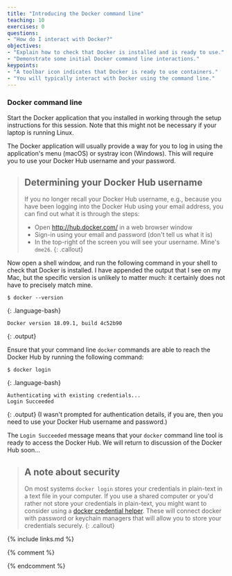 ```yaml
---
title: "Introducing the Docker command line"
teaching: 10
exercises: 0
questions:
- "How do I interact with Docker?"
objectives:
- "Explain how to check that Docker is installed and is ready to use."
- "Demonstrate some initial Docker command line interactions."
keypoints:
- "A toolbar icon indicates that Docker is ready to use containers."
- "You will typically interact with Docker using the command line."
---
```

### Docker command line

Start the Docker application that you installed in working through the setup instructions for this session. Note that this might not be necessary if your laptop is running Linux. 

The Docker application will usually provide a way for you to log in using the application's menu (macOS) or systray icon (Windows). This will require you to use your Docker Hub username and your password.

> ## Determining your Docker Hub username
> If you no longer recall your Docker Hub username, e.g., because you have been logging into the Docker Hub using your email address, you can find out what it is through the steps:
> - Open <http://hub.docker.com/> in a web browser window
> - Sign-in using your email and password (don't tell us what it is)
> - In the top-right of the screen you will see your username. Mine's `dme26`.
{: .callout}

Now open a shell window, and run the following command in your shell to check that Docker is installed. I have appended the output that I see on my Mac, but the specific version is unlikely to matter much: it certainly does not have to precisely match mine.
~~~
$ docker --version
~~~
{: .language-bash}
~~~
Docker version 18.09.1, build 4c52b90
~~~
{: .output}

Ensure that your command line `docker` commands are able to reach the Docker Hub by running the following command:
~~~
$ docker login
~~~
{: .language-bash}
~~~
Authenticating with existing credentials...
Login Succeeded
~~~
{: .output}
(I wasn't prompted for authentication details, if you are, then you need to use your Docker Hub username and password.)

The `Login Succeeded` message means that your `docker` command line tool is ready to access the Docker Hub. We will return to discussion of the Docker Hub soon...

> ## A note about security
>
> On most systems `docker login` stores your credentials in plain-text in a text file in your computer.
> If you use a shared computer or you'd rather not store your credentials in plain-text, you might want to consider using a [docker credential helper](https://github.com/docker/docker-credential-helpersworry).
> These will connect docker with password or keychain managers that will allow you to store your credentials securely.
{: .callout}

{% include links.md %}

{% comment %}
<!--  LocalWords:  keypoints links.md endcomment systray
 -->
{% endcomment %}
